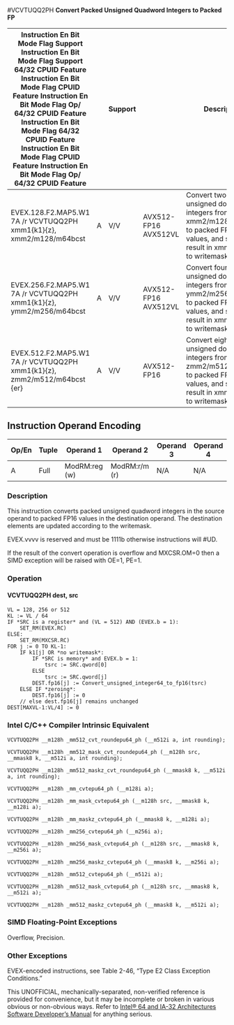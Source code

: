 #VCVTUQQ2PH
**Convert Packed Unsigned Quadword Integers to Packed FP**

| Instruction En Bit Mode Flag Support Instruction En Bit Mode Flag Support 64/32 CPUID Feature Instruction En Bit Mode Flag CPUID Feature Instruction En Bit Mode Flag Op/ 64/32 CPUID Feature Instruction En Bit Mode Flag 64/32 CPUID Feature Instruction En Bit Mode Flag CPUID Feature Instruction En Bit Mode Flag Op/ 64/32 CPUID Feature |     | Support |                      | Description                                                                                                                                           |
| ---------------------------------------------------------------------------------------------------------------------------------------------------------------------------------------------------------------------------------------------------------------------------------------------------------------------------------------------- | --- | ------- | -------------------- | ----------------------------------------------------------------------------------------------------------------------------------------------------- |
| EVEX.128.F2.MAP5.W1 7A /r VCVTUQQ2PH xmm1{k1}{z}, xmm2/m128/m64bcst                                                                                                                                                                                                                                                                            | A   | V/V     | AVX512-FP16 AVX512VL | Convert two packed unsigned doubleword integers from xmm2/m128/m64bcst to packed FP16 values, and store the result in xmm1 subject to writemask k1.   |
| EVEX.256.F2.MAP5.W1 7A /r VCVTUQQ2PH xmm1{k1}{z}, ymm2/m256/m64bcst                                                                                                                                                                                                                                                                            | A   | V/V     | AVX512-FP16 AVX512VL | Convert four packed unsigned doubleword integers from ymm2/m256/m64bcst to packed FP16 values, and store the result in xmm1 subject to writemask k1.  |
| EVEX.512.F2.MAP5.W1 7A /r VCVTUQQ2PH xmm1{k1}{z}, zmm2/m512/m64bcst {er}                                                                                                                                                                                                                                                                       | A   | V/V     | AVX512-FP16          | Convert eight packed unsigned doubleword integers from zmm2/m512/m64bcst to packed FP16 values, and store the result in xmm1 subject to writemask k1. |

## Instruction Operand Encoding

| Op/En | Tuple | Operand 1     | Operand 2     | Operand 3 | Operand 4 |
| ----- | ----- | ------------- | ------------- | --------- | --------- |
| A     | Full  | ModRM:reg (w) | ModRM:r/m (r) | N/A       | N/A       |

### Description

This instruction converts packed unsigned quadword integers in the source operand to packed FP16 values in the destination operand. The destination elements are updated according to the writemask.

EVEX.vvvv is reserved and must be 1111b otherwise instructions will #​​​UD.

If the result of the convert operation is overflow and MXCSR.OM=0 then a SIMD exception will be raised with OE=1, PE=1.

### Operation

#### VCVTUQQ2PH dest, src

```
VL = 128, 256 or 512
KL := VL / 64
IF *SRC is a register* and (VL = 512) AND (EVEX.b = 1):
    SET_RM(EVEX.RC)
ELSE:
    SET_RM(MXCSR.RC)
FOR j := 0 TO KL-1:
    IF k1[j] OR *no writemask*:
        IF *SRC is memory* and EVEX.b = 1:
            tsrc := SRC.qword[0]
        ELSE
            tsrc := SRC.qword[j]
        DEST.fp16[j] := Convert_unsigned_integer64_to_fp16(tsrc)
    ELSE IF *zeroing*:
        DEST.fp16[j] := 0
    // else dest.fp16[j] remains unchanged
DEST[MAXVL-1:VL/4] := 0

```

### Intel C/C++ Compiler Intrinsic Equivalent

```
VCVTUQQ2PH __m128h _mm512_cvt_roundepu64_ph (__m512i a, int rounding);

```

```
VCVTUQQ2PH __m128h _mm512_mask_cvt_roundepu64_ph (__m128h src, __mmask8 k, __m512i a, int rounding);

```

```
VCVTUQQ2PH __m128h _mm512_maskz_cvt_roundepu64_ph (__mmask8 k, __m512i a, int rounding);

```

```
VCVTUQQ2PH __m128h _mm_cvtepu64_ph (__m128i a);

```

```
VCVTUQQ2PH __m128h _mm_mask_cvtepu64_ph (__m128h src, __mmask8 k, __m128i a);

```

```
VCVTUQQ2PH __m128h _mm_maskz_cvtepu64_ph (__mmask8 k, __m128i a);

```

```
VCVTUQQ2PH __m128h _mm256_cvtepu64_ph (__m256i a);

```

```
VCVTUQQ2PH __m128h _mm256_mask_cvtepu64_ph (__m128h src, __mmask8 k, __m256i a);

```

```
VCVTUQQ2PH __m128h _mm256_maskz_cvtepu64_ph (__mmask8 k, __m256i a);

```

```
VCVTUQQ2PH __m128h _mm512_cvtepu64_ph (__m512i a);

```

```
VCVTUQQ2PH __m128h _mm512_mask_cvtepu64_ph (__m128h src, __mmask8 k, __m512i a);

```

```
VCVTUQQ2PH __m128h _mm512_maskz_cvtepu64_ph (__mmask8 k, __m512i a);

```

### SIMD Floating-Point Exceptions

Overflow, Precision.

### Other Exceptions

EVEX-encoded instructions, see Table 2-46, “Type E2 Class Exception Conditions.”

This UNOFFICIAL, mechanically-separated, non-verified reference is provided for convenience, but it may be
incomplete or broken in various obvious or non-obvious
ways. Refer to [Intel® 64 and IA-32 Architectures Software Developer’s Manual](https://software.intel.com/en-us/download/intel-64-and-ia-32-architectures-sdm-combined-volumes-1-2a-2b-2c-2d-3a-3b-3c-3d-and-4) for anything serious.
